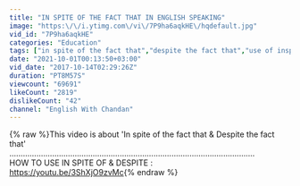 ```yaml
---
title: "IN SPITE OF THE FACT THAT IN ENGLISH SPEAKING"
image: "https:\/\/i.ytimg.com\/vi\/7P9ha6aqkHE\/hqdefault.jpg"
vid_id: "7P9ha6aqkHE"
categories: "Education"
tags: ["in spite of the fact that","despite the fact that","use of inspite of the fact that"]
date: "2021-10-01T00:13:50+03:00"
vid_date: "2017-10-14T02:29:26Z"
duration: "PT8M57S"
viewcount: "69691"
likeCount: "2819"
dislikeCount: "42"
channel: "English With Chandan"
---
```

{% raw %}This video is about 'In spite of the fact that &amp; Despite the fact that'<br />.............................................................................................................<br />HOW TO USE IN SPITE OF &amp; DESPITE :<br /><a rel="nofollow" target="blank" href="https://youtu.be/3ShXjO9zvMc">https://youtu.be/3ShXjO9zvMc</a>{% endraw %}
